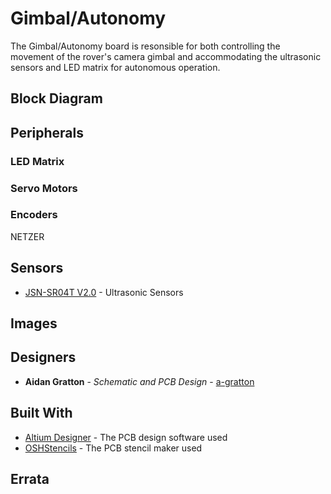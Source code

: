 # Gimbal/Autonomy

The Gimbal/Autonomy board is resonsible for both controlling the movement of the rover's camera gimbal
and accommodating the ultrasonic sensors and LED matrix for autonomous operation.

## Block Diagram

## Peripherals


### LED Matrix

### Servo Motors

### Encoders
NETZER


## Sensors

* [JSN-SR04T V2.0](https://www.makerfabs.com/water-proof-ultrasonic-ranger-jsn-sr04t-v2.0.html) - Ultrasonic Sensors


## Images

## Designers

* **Aidan Gratton** - *Schematic and PCB Design* - [a-gratton](https://github.com/a-gratton)


## Built With

* [Altium Designer](https://www.altium.com/) - The PCB design software used
* [OSHStencils](https://www.oshstencils.com/) - The PCB stencil maker used

## Errata


